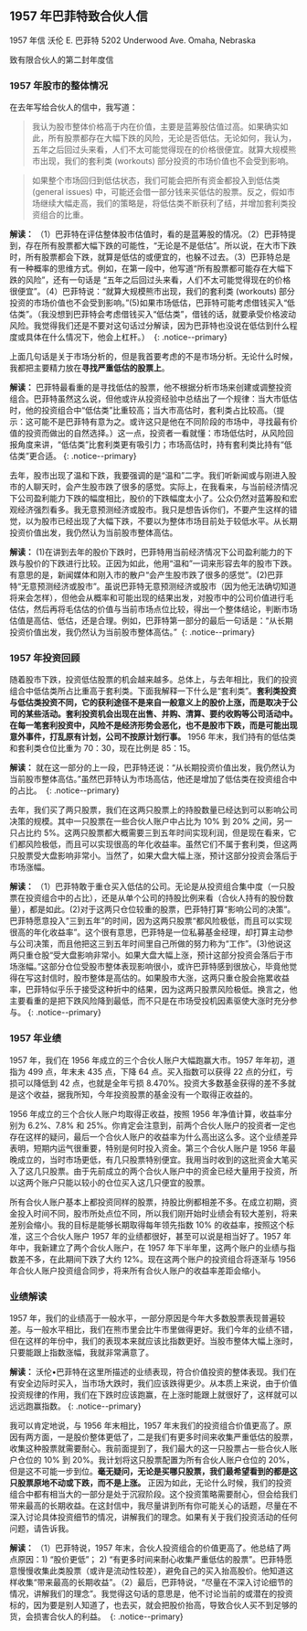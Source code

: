 ## 1957 年巴菲特致合伙人信

1957 年信
沃伦 E. 巴菲特
5202 Underwood Ave. Omaha, Nebraska

致有限合伙人的第二封年度信

### 1957 年股市的整体情况

在去年写给合伙人的信中，我写道：

>我认为股市整体价格高于内在价值，主要是蓝筹股估值过高。如果确实如此，所有股票都存在大幅下跌的风险，无论是否低估。无论如何，我认为，五年之后回过头来看，人们不太可能觉得现在的价格很便宜。就算大规模熊市出现，我们的套利类 (workouts) 部分投资的市场价值也不会受到影响。

>如果整个市场回归到低估状态，我们可能会把所有资金都投入到低估类 (general issues) 中，可能还会借一部分钱来买低估的股票。反之，假如市场继续大幅走高，我们的策略是，将低估类不断获利了结，并增加套利类投资组合的比重。

**解读：** （1）巴菲特在评估整体股市估值时，看的是蓝筹股的情况。（2）巴菲特提到，存在所有股票都大幅下跌的可能性，“无论是不是低估”。所以说，在大市下跌时，所有股票都会下跌，就算是低估的或便宜的，也躲不过去。（3）巴菲特总是有一种概率的思维方式。例如，在第一段中，他写道“所有股票都可能存在大幅下跌的风险”，还有一句话是 “五年之后回过头来看，人们不太可能觉得现在的价格很便宜”。（4）巴菲特说：“就算大规模熊市出现，我们的套利类 (workouts) 部分投资的市场价值也不会受到影响。”(5)如果市场低估，巴菲特可能考虑借钱买入“低估类”。（我没想到巴菲特会考虑借钱买入“低估类”，借钱的话，就要承受价格波动风险。我觉得我们还是不要对这句话过分解读，因为巴菲特也没说在低估到什么程度或具体在什么情况下，他会上杠杆。） 
{: .notice--primary}

上面几句话是关于市场分析的，但是我首要考虑的不是市场分析。无论什么时候，我都把主要精力放在**寻找严重低估的股票上**。

**解读：**  巴菲特最看重的是寻找低估的股票，他不根据分析市场来创建或调整投资组合。巴菲特虽然这么说，但他或许从投资经验中总结出了一个规律：当大市低估时，他的投资组合中“低估类”比重较高；当大市高估时，套利类占比较高。（提示：这可能不是巴菲特有意为之。或许这只是他在不同阶段的市场中，寻找最有价值的投资而做出的自然选择。）这一点，投资者一看就懂：市场低估时，从风险回报角度来讲，“低估类”比套利类更有吸引力；市场高估时，持有套利类比持有“低估类”更合适。
{: .notice--primary}

去年，股市出现了温和下跌，我要强调的是“温和”二字。我们听新闻或与刚进入股市的人聊天时，会产生股市跌了很多的感觉。实际上，在我看来，与当前经济情况下公司盈利能力下跌的幅度相比，股价的下跌幅度太小了。公众仍然对蓝筹股和宏观经济强烈看多。我无意预测经济或股市。我只是想告诉你们，不要产生这样的错觉，以为股市已经出现了大幅下跌，不要以为整体市场目前处于较低水平。从长期投资价值出发，我仍然认为当前股市整体高估。

**解读：** (1)在讲到去年的股价下跌时，巴菲特用当前经济情况下公司盈利能力的下跌与股价的下跌进行比较。正因为如此，他用“温和”一词来形容去年的股市下跌。有意思的是，新闻媒体和刚入市的散户“会产生股市跌了很多的感觉”。(2)巴菲特“无意预测经济或股市”。虽说巴菲特无意预测经济或股市（因为他无法确切知道将来会怎样），但他会从概率和可能出现的结果出发，对股市中的公司价值进行毛估估，然后再将毛估估的价值与当前市场点位比较，得出一个整体结论，判断市场估值是高估、低估，还是合理。例如，巴菲特第一部分的最后一句话是：“从长期投资价值出发，我仍然认为当前股市整体高估。” 
{: .notice--primary}

### 1957 年投资回顾

随着股市下跌，投资低估股票的机会越来越多。总体上，与去年相比，我们的投资组合中低估类所占比重高于套利类。下面我解释一下什么是“套利类”。**套利类投资与低估类投资不同，它的获利途径不是来自一般意义上的股价上涨，而是取决于公司的某些活动。套利投资机会出现在出售、并购、清算、要约收购等公司活动中。在每一笔套利投资中，风险不是经济形势会恶化，也不是股市下跌，而是可能出现意外事件，打乱原有计划，公司不按原计划行事。** 1956 年末，我们持有的低估类和套利类仓位比重为 70：30，现在比例是 85：15。

**解读：** 就在这一部分的上一段，巴菲特还说：“从长期投资价值出发，我仍然认为当前股市整体高估。”虽然巴菲特认为市场高估，他还是增加了低估类在投资组合中的占比。 
{: .notice--primary}

去年，我们买了两只股票，我们在这两只股票上的持股数量已经达到可以影响公司决策的规模。其中一只股票在一些合伙人账户中占比为 10% 到 20% 之间，另一只占比约 5%。这两只股票都大概需要三到五年时间实现利润，但是现在看来，它们都风险极低，而且可以实现很高的年化收益率。虽然它们不属于套利类，但这两只股票受大盘影响非常小。当然了，如果大盘大幅上涨，预计这部分投资会落后于市场涨幅。

**解读：** （1）巴菲特敢于重仓买入低估的公司。无论是从投资组合集中度（一只股票在投资组合中的占比），还是从单个公司的持股比例来看（合伙人持有的股份数量），都是如此。(2)对于这两只仓位较重的股票，巴菲特打算“影响公司的决策”。巴菲特愿意投入“三到五年”的时间，因为这两只股票“都风险极低，而且可以实现很高的年化收益率”。这个很有意思，巴菲特是一位私募基金经理，却打算主动参与公司决策，而且他把这三到五年时间里自己所做的努力称为“工作”。(3)他说这两只重仓股“受大盘影响非常小。如果大盘大幅上涨，预计这部分投资会落后于市场涨幅。”这部分仓位受股市整体表现影响很小，或许巴菲特感到很放心，毕竟他觉得在写这封信时，股市整体是高估的。如果股市大涨，这两只重仓股会拖累收益率，巴菲特似乎乐于接受这种折中的结果，因为这两只股票风险极低。换言之，他主要看重的是把下跌风险降到最低，而不只是在市场受投机因素驱使大涨时充分参与。
{: .notice--primary}

### 1957 年业绩

1957 年，我们在 1956 年成立的三个合伙人账户大幅跑赢大市。1957 年年初，道指为 499 点，年末未 435 点，下降 64 点。买入指数可以获得 22 点的分红，亏损可以降低到 42 点，也就是全年亏损 8.470%。投资大多数基金获得的差不多就是这个收益，据我所知，今年投资股票的基金没有一个取得正收益的。

1956 年成立的三个合伙人账户均取得正收益，按照 1956 年净值计算，收益率分别为 6.2%、7.8% 和 25%。你肯定会注意到，前两个合伙人账户的投资者一定也存在这样的疑问，最后一个合伙人账户的收益率为什么高出这么多。这个业绩差异表明，短期内运气很重要，特别是何时投入资金。第三个合伙人账户是 1956 年最晚成立的，当时市场更低，有几只股票特别便宜。我用当时收到的这批资金大笔买入了这几只股票。由于先前成立的两个合伙人账户中的资金已经大量用于投资，所以这两个账户只能以较小的仓位买入这几只便宜的股票。

所有合伙人账户基本上都投资同样的股票，持股比例都相差不多。在成立初期，资金投入时间不同，股市所处点位不同，所以我们刚开始时业绩会有较大差别，将来差别会缩小。我的目标是能够长期取得每年领先指数 10% 的收益率，按照这个标准，这三个合伙人账户 1957 年的业绩都很好，甚至可以说是相当好了。1957 年年中，我新建立了两个合伙人账户，在 1957 年下半年里，这两个账户的业绩与指数差不多，在此期间下跌了大约 12%。现在这两个账户的投资组合将逐渐与 1956 年合伙人账户投资组合同步，将来所有合伙人账户的收益率差距会缩小。

### 业绩解读

1957 年，我们的业绩高于一般水平，一部分原因是今年大多数股票表现普遍较差。与一般水平相比，我们在熊市里会比牛市里做得更好。我们今年的业绩不错，但在这样的年份中，我们的表现本来就应该比指数更好。当股市整体大幅上涨时，只要能跟上指数涨幅，我就非常满意了。

**解读：** 沃伦•巴菲特在这里所描述的业绩表现，符合价值投资的整体表现。我们在有安全边际时买入，当市场大跌时，我们应该跌得更少。从本质上来说，由于价值投资规律的作用，我们在下跌时应该跑赢，在上涨时能跟上就很好了，这样就可以远远跑赢指数。
{: .notice--primary}

我可以肯定地说，与 1956 年末相比，1957 年末我们的投资组合价值更高了。原因有两方面，一是股价整体更低了，二是我们有更多时间来收集严重低估的股票，收集这种股票就需要耐心。我前面提到了，我们最大的这一只股票占一些合伙人账户仓位的 10% 到 20%。我计划将这只股票配置为所有合伙人账户仓位的 20%，但是这不可能一步到位。**毫无疑问，无论是买哪只股票，我们最希望看到的都是这只股票原地不动或下跌，而不是上涨。** 正因为如此，无论什么时候，我们的投资组合中都有相当大的一部分是处于沉寂阶段。这个投资策略需要耐心，但会给我们带来最高的长期收益。在这封信中，我尽量讲到所有你可能关心的话题，尽量在不深入讨论具体投资细节的情况，讲解我们的理念。如果有关于我们投资活动的任何问题，请告诉我。

**解读：** （1）巴菲特说，1957 年末，合伙人投资组合的价值更高了。他总结了两点原因：1) “股价更低”； 2) “有更多时间来耐心收集严重低估的股票”。巴菲特愿意慢慢收集此类股票（或许是流动性较差），避免自己的买入抬高股价。他知道这样收集“带来最高的长期收益”。（2）最后，巴菲特说，“尽量在不深入讨论细节的情况，讲解我们的理念”。我觉得这句话的意思是，他不讨论当前的或潜在的投资标的，因为要是别人知道了，也去买，就会把股价抬高，导致合伙人买不到足够的货，会损害合伙人的利益。 
{: .notice--primary}
